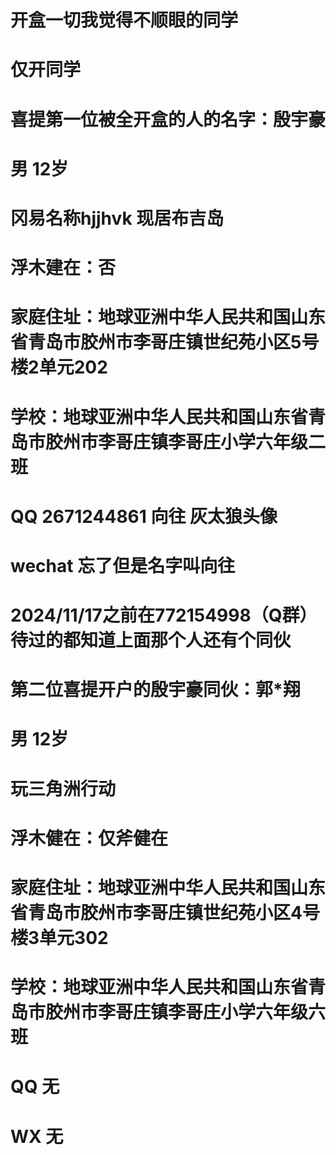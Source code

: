 # 开盒一切我觉得不顺眼的同学
# 仅开同学
# 喜提第一位被全开盒的人的名字：殷宇豪
# 男 12岁
# 冈易名称hjjhvk 现居布吉岛
# 浮木建在：否
# 家庭住址：地球亚洲中华人民共和国山东省青岛市胶州市李哥庄镇世纪苑小区5号楼2单元202
# 学校：地球亚洲中华人民共和国山东省青岛市胶州市李哥庄镇李哥庄小学六年级二班
# QQ 2671244861 向往 灰太狼头像
# wechat 忘了但是名字叫向往

# 2024/11/17之前在772154998（Q群）待过的都知道上面那个人还有个同伙
# 第二位喜提开户的殷宇豪同伙：郭*翔
# 男 12岁
# 玩三角洲行动
# 浮木健在：仅斧健在
# 家庭住址：地球亚洲中华人民共和国山东省青岛市胶州市李哥庄镇世纪苑小区4号楼3单元302
# 学校：地球亚洲中华人民共和国山东省青岛市胶州市李哥庄镇李哥庄小学六年级六班
# QQ 无
# WX 无
